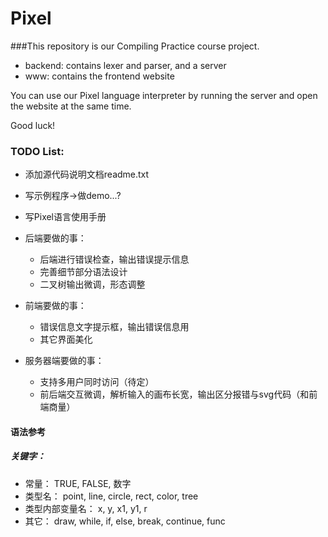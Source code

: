 Pixel
=====
###This repository is our Compiling Practice course project.

* backend: contains lexer and parser, and a server
* www: contains the frontend website

You can use our Pixel language interpreter by running the server and open the website at the same time.

Good luck!

### TODO List:
* 添加源代码说明文档readme.txt
* 写示例程序->做demo...?
* 写Pixel语言使用手册

* 后端要做的事：
  * 后端进行错误检查，输出错误提示信息
  * 完善细节部分语法设计
  * 二叉树输出微调，形态调整


* 前端要做的事：
  * 错误信息文字提示框，输出错误信息用
  * 其它界面美化

* 服务器端要做的事：
  * 支持多用户同时访问（待定）
  * 前后端交互微调，解析输入的画布长宽，输出区分报错与svg代码（和前端商量）

#### 语法参考
##### 关键字：
* 常量：
  TRUE, FALSE, 数字
* 类型名：
  point, line, circle, rect, color, tree
* 类型内部变量名：
  x, y, x1, y1, r
* 其它：
  draw, while, if, else, break, continue, func

